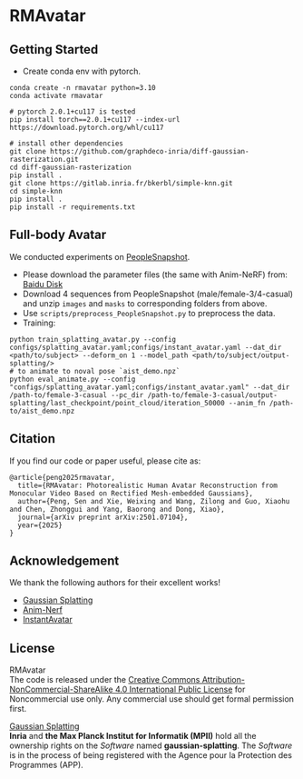 # RMAvatar

## Getting Started
- Create conda env with pytorch.
```
conda create -n rmavatar python=3.10
conda activate rmavatar

# pytorch 2.0.1+cu117 is tested
pip install torch==2.0.1+cu117 --index-url https://download.pytorch.org/whl/cu117

# install other dependencies
git clone https://github.com/graphdeco-inria/diff-gaussian-rasterization.git
cd diff-gaussian-rasterization
pip install .
git clone https://gitlab.inria.fr/bkerbl/simple-knn.git
cd simple-knn
pip install .
pip install -r requirements.txt
```
## Full-body Avatar
We conducted experiments on [PeopleSnapshot](https://graphics.tu-bs.de/people-snapshot).
- Please download the parameter files (the same with Anim-NeRF) from: [Baidu Disk](https://pan.baidu.com/s/1CSi2iujDb2vd6pWkRaJsTw?pwd=is8s)
- Download 4 sequences from PeopleSnapshot (male/female-3/4-casual) and unzip `images` and `masks` to corresponding folders from above.
- Use `scripts/preprocess_PeopleSnapshot.py` to preprocess the data.
- Training:
```
python train_splatting_avatar.py --config configs/splatting_avatar.yaml;configs/instant_avatar.yaml --dat_dir <path/to/subject> --deform_on 1 --model_path <path/to/subject/output-splatting/> 
# to animate to noval pose `aist_demo.npz`
python eval_animate.py --config "configs/splatting_avatar.yaml;configs/instant_avatar.yaml" --dat_dir /path-to/female-3-casual --pc_dir /path-to/female-3-casual/output-splatting/last_checkpoint/point_cloud/iteration_50000 --anim_fn /path-to/aist_demo.npz
```

## Citation
If you find our code or paper useful, please cite as:
```
@article{peng2025rmavatar,
  title={RMAvatar: Photorealistic Human Avatar Reconstruction from Monocular Video Based on Rectified Mesh-embedded Gaussians},
  author={Peng, Sen and Xie, Weixing and Wang, Zilong and Guo, Xiaohu and Chen, Zhonggui and Yang, Baorong and Dong, Xiao},
  journal={arXiv preprint arXiv:2501.07104},
  year={2025}
}
```

## Acknowledgement
We thank the following authors for their excellent works!
- [Gaussian Splatting](https://github.com/graphdeco-inria/gaussian-splatting)
- [Anim-Nerf](https://github.com/JanaldoChen/Anim-NeRF)
- [InstantAvatar](https://github.com/tijiang13/InstantAvatar)

## License
RMAvatar
<br>
The code is released under the [Creative Commons Attribution-NonCommercial-ShareAlike 4.0 International Public License](https://creativecommons.org/licenses/by-nc-sa/4.0/legalcode) for Noncommercial use only. Any commercial use should get formal permission first.

[Gaussian Splatting](https://github.com/graphdeco-inria/gaussian-splatting/blob/main/LICENSE.md)
<br>
**Inria** and **the Max Planck Institut for Informatik (MPII)** hold all the ownership rights on the *Software* named **gaussian-splatting**. The *Software* is in the process of being registered with the Agence pour la Protection des Programmes (APP).  
